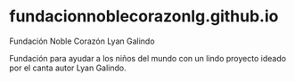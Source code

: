 # fundacionnoblecorazonlg.github.io
Fundación Noble Corazón Lyan Galindo 

Fundación para ayudar a los niños del mundo con un lindo proyecto ideado por el canta autor Lyan Galindo.
